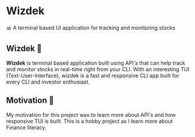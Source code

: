 # Wizdek
📊  A terminal based UI application for tracking and monitoring stocks

## Wizdek 📄
**Wizdek** is terminal based application built using API's that can help track and monitor stocks in real-time right from your CLI. With an interesting TUI (Text-User-Interface), wizdek is a fast and responsive CLI app built for every CLI and investor enthusiast.

## Motivation 🔎
My motivation for this project was to learn more about API's and how responsive TUI is built. This is a hobby project as I learn more about Finance literacy.
